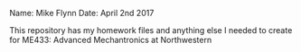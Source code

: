 Name: Mike Flynn
Date: April 2nd 2017

This repository has my homework files and anything else I needed to create for ME433: Advanced Mechantronics at Northwestern